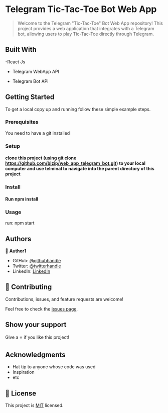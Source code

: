 # Telegram Tic-Tac-Toe Bot Web App

>Welcome to the Telegram "Tic-Tac-Toe" Bot Web App repository! This project provides a web application that integrates with a Telegram bot, allowing users to play Tic-Tac-Toe directly through Telegram.

## Built With

-React Js

- Telegram WebApp API
  
- Telegram Bot API

## Getting Started

To get a local copy up and running follow these simple example steps.

### Prerequisites

You need to have a git installed

### Setup

#### clone this project (using git clone <https://github.com/bizip/web_app_telegram_bot.git>) to your local computer and use telminal to navigate into the parent directory of this project

### Install

#### Run npm install

### Usage

run: npm start

## Authors

👤 **Author1**

- GitHub: [@githubhandle](https://github.com/bizip)
- Twitter: [@twitterhandle](https://twitter.com/BizimunguPasca9)
- LinkedIn: [LinkedIn](www.linkedin.com/in/bizimungu)

## 🤝 Contributing

Contributions, issues, and feature requests are welcome!

Feel free to check the [issues page](../../issues/).

## Show your support

Give a ⭐️ if you like this project!

## Acknowledgments

- Hat tip to anyone whose code was used
- Inspiration
- etc

## 📝 License

This project is [MIT](./MIT.md) licensed.
